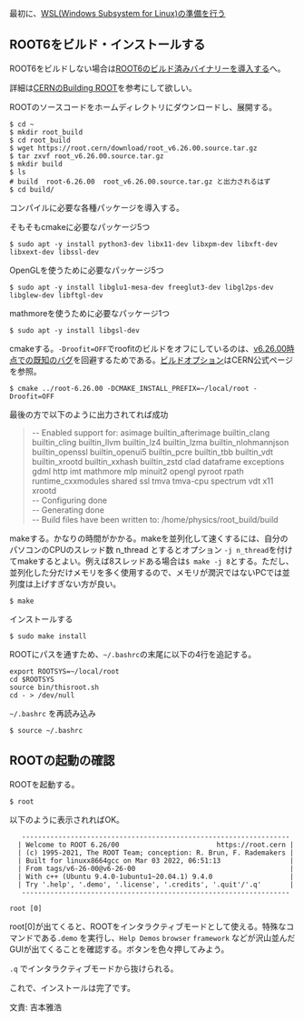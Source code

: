最初に、[WSL(Windows Subsystem for Linux)の準備を行う](windows_wsl.md)

## ROOT6をビルド・インストールする

ROOT6をビルドしない場合は[ROOT6のビルド済みバイナリーを導入する](windows_wsl_binary.md)へ。

詳細は[CERNのBuilding ROOT](https://root.cern.ch/building-root)を参考にして欲しい。

ROOTのソースコードをホームディレクトリにダウンロードし、展開する。

```
$ cd ~
$ mkdir root_build
$ cd root_build
$ wget https://root.cern/download/root_v6.26.00.source.tar.gz
$ tar zxvf root_v6.26.00.source.tar.gz
$ mkdir build
$ ls
# build  root-6.26.00  root_v6.26.00.source.tar.gz と出力されるはず
$ cd build/
```

コンパイルに必要な各種パッケージを導入する。

そもそもcmakeに必要なパッケージ5つ

```
$ sudo apt -y install python3-dev libx11-dev libxpm-dev libxft-dev libxext-dev libssl-dev
```

OpenGLを使うために必要なパッケージ5つ

```
$ sudo apt -y install libglu1-mesa-dev freeglut3-dev libgl2ps-dev libglew-dev libftgl-dev
```

mathmoreを使うために必要なパッケージ1つ

```
$ sudo apt -y install libgsl-dev
```

cmakeする。`-Droofit=OFF`でroofitのビルドをオフにしているのは、[v6.26.00時点での既知のバグ](https://root-forum.cern.ch/t/error-compiling-with-ubuntu-20-04-4-lts/49097/3)を回避するためである。[ビルドオプション](https://root.cern/install/build_from_source/#all-build-options)はCERN公式ページを参照。

```
$ cmake ../root-6.26.00 -DCMAKE_INSTALL_PREFIX=~/local/root -Droofit=OFF
```

最後の方で以下のように出力されてれば成功
> -- Enabled support for:  asimage builtin_afterimage builtin_clang builtin_cling builtin_llvm builtin_lz4 builtin_lzma builtin_nlohmannjson builtin_openssl builtin_openui5 builtin_pcre builtin_tbb builtin_vdt builtin_xrootd builtin_xxhash builtin_zstd clad dataframe exceptions gdml http imt mathmore mlp minuit2 opengl pyroot rpath runtime_cxxmodules shared ssl tmva tmva-cpu spectrum vdt x11 xrootd<br>
> -- Configuring done<br>
> -- Generating done<br>
> -- Build files have been written to: /home/physics/root_build/build

makeする。かなりの時間がかかる。makeを並列化して速くするには、自分のパソコンのCPUのスレッド数 n_thread とするとオプション `-j n_thread`を付けてmakeするとよい。例えば8スレッドある場合は`$ make -j 8`とする。ただし、並列化した分だけメモリを多く使用するので、メモリが潤沢ではないPCでは並列度は上げすぎない方が良い。

```
$ make
```

インストールする

```
$ sudo make install
```

ROOTにパスを通すため、`~/.bashrc`の末尾に以下の4行を追記する。

```
export ROOTSYS=~/local/root
cd $ROOTSYS
source bin/thisroot.sh
cd - > /dev/null
```

`~/.bashrc` を再読み込み

```
$ source ~/.bashrc
```

## ROOTの起動の確認

ROOTを起動する。

```
$ root
```

以下のように表示されればOK。

```
   ------------------------------------------------------------------
  | Welcome to ROOT 6.26/00                        https://root.cern |
  | (c) 1995-2021, The ROOT Team; conception: R. Brun, F. Rademakers |
  | Built for linuxx8664gcc on Mar 03 2022, 06:51:13                 |
  | From tags/v6-26-00@v6-26-00                                      |
  | With c++ (Ubuntu 9.4.0-1ubuntu1~20.04.1) 9.4.0                   |
  | Try '.help', '.demo', '.license', '.credits', '.quit'/'.q'       |
   ------------------------------------------------------------------

root [0]
```

root[0]が出てくると、ROOTをインタラクティブモードとして使える。特殊なコマンドである`.demo` を実行し、`Help Demos` `browser` `framework` などが沢山並んだGUIが出てくることを確認する。ボタンを色々押してみよう。

`.q` でインタラクティブモードから抜けられる。

これで、インストールは完了です。

文責: 吉本雅浩
